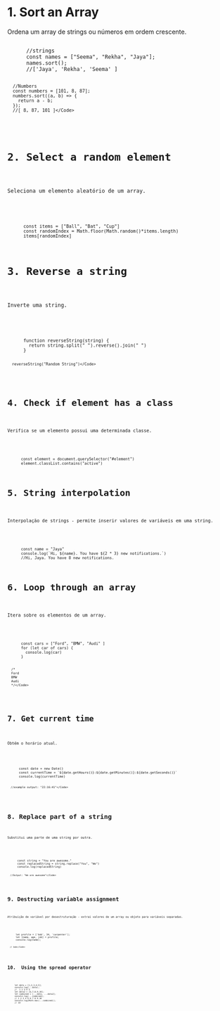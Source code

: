 <h1>1. Sort an Array</h1>

<p>Ordena um array de strings ou números em ordem crescente.</p>

<div>
    <Code language="javascript">
      //strings
      const names = ["Seema", "Rekha", "Jaya"];
      names.sort();
      //['Jaya', 'Rekha', 'Seema' ]

      //Numbers
      const numbers = [101, 8, 87];
      numbers.sort((a, b) => {
        return a - b;
      });
      //[ 8, 87, 101 ]</Code>
</div>

<h1>2. Select a random element</h1>

<p>Seleciona um elemento aleatório de um array.</p>

<div>
    <Code language="javascript">
      const items = ["Ball", "Bat", "Cup"]
      const randomIndex = Math.floor(Math.random()*items.length)
      items[randomIndex]</Code>
</div>

<h1>3. Reverse a string</h1>

<p>Inverte uma string.</p>

<div>
    <Code language="javascript">
      function reverseString(string) {
        return string.split(" ").reverse().join(" ")
      }

      reverseString("Random String")</Code>
</div>

<h1>4. Check if element has a class</h1>

<p>Verifica se um elemento possui uma determinada classe.</p>

<div>
    <Code language="javascript">
      const element = document.querySelector("#element")
      element.classList.contains("active")</Code>
</div>

<h1>5. String interpolation</h1>

<p>Interpolação de strings - permite inserir valores de variáveis em uma string.</p>

<div>
    <Code language="javascript">
      const name = "Jaya"
      console.log(`Hi, ${name}. You have ${2 * 3} new notifications.`)
      //Hi, Jaya. You have 8 new notifications.</Code>
</div>

<h1>6. Loop through an array</h1>

<p>Itera sobre os elementos de um array.</p>

<div>
    <Code language="javascript">
      const cars = ["Ford", "BMW", "Audi" ]
      for (let car of cars) {
        console.log(car)
      }

      /*
      Ford
      BMW
      Audi
      */</Code>
</div>

<h1>7. Get current time</h1>

<p>Obtém o horário atual.</p>

<div>
    <Code language="javascript">
      const date = new Date()
      const currentTime = `${date.getHours()}:${date.getMinutes()}:${date.getSeconds()}`
      console.log(currentTime)
        
      //example output: "22:16:41"</Code>
</div>

<h1>8. Replace part of a string</h1>

<p>Substitui uma parte de uma string por outra.</p>

<div>
    <Code language="javascript">
      const string = "You are awesome."
      const replacedString = string.replace("You", "We")
      console.log(replacedString) 
        
      //Output: "We are awesome"</Code>
</div>

<h1>9. Destructing variable assignment</h1>

<p>Atribuição de variável por desestruturação - extrai valores de um array ou objeto para variáveis separadas.</p>

<div>
    <Code language="javascript">
      let profile = ['bob', 34, 'carpenter'];
      let [name, age, job] = profile;
      console.log(name);
        
      // bob</Code>
</div>

<h1>10.  Using the spread operator</h1>

<div>
    <Code language="javascript">
      let data = [1,2,3,4,5];
      console.log(...data);
      //  1 2 3 4 5
      let data2 = [6,7,8,9,10];
      let combined = [...data, ...data2];
      console.log(...combined);
      // 1 2 3 4 5 6 7 8 9 10
      console.log(Math.max(...combined));
      // 10</Code>
</div>
